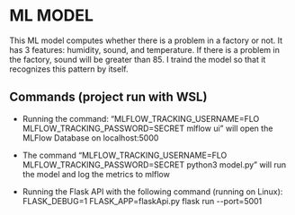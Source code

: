 # ML MODEL
This ML model computes whether there is a problem in a factory or not. It has 3 features: humidity, sound, and temperature. If there is a problem in the factory, sound will be greater than 85. I traind the model so that it recognizes this pattern by itself. 


## Commands (project run with WSL)

* Running the command: “MLFLOW_TRACKING_USERNAME=FLO MLFLOW_TRACKING_PASSWORD=SECRET  mlflow ui” will open the MLFlow Database on localhost:5000 

* The command “MLFLOW_TRACKING_USERNAME=FLO MLFLOW_TRACKING_PASSWORD=SECRET python3 model.py” will run the model and log the metrics to mlflow

* Running the Flask API with the following command (running on Linux): 
FLASK_DEBUG=1 FLASK_APP=flaskApi.py flask run --port=5001 


